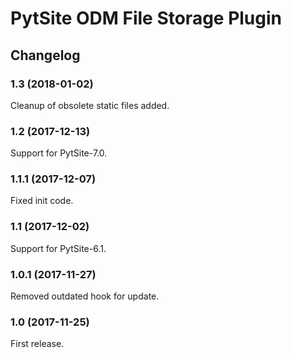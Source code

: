 # PytSite ODM File Storage Plugin


## Changelog


### 1.3 (2018-01-02)

Cleanup of obsolete static files added.


### 1.2 (2017-12-13)

Support for PytSite-7.0.


### 1.1.1 (2017-12-07)

Fixed init code.


### 1.1 (2017-12-02)

Support for PytSite-6.1.


### 1.0.1 (2017-11-27)

Removed outdated hook for update.


### 1.0 (2017-11-25)

First release.
